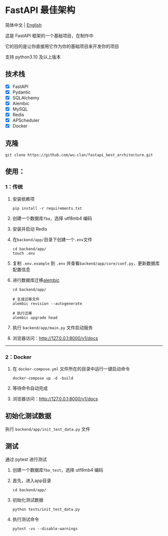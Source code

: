 # FastAPI 最佳架构

简体中文 | [English](./README.md)

这是 FastAPI 框架的一个基础项目，在制作中

它的目的是让你直接用它作为你的基础项目来开发你的项目

支持 python3.10 及以上版本

## 技术栈

- [x] FastAPI
- [x] Pydantic
- [x] SQLAlchemy
- [x] Alembic
- [x] MySQL
- [x] Redis
- [x] APScheduler
- [x] Docker

## 克隆

```shell
git clone https://github.com/wu-clan/fastapi_best_architecture.git
```

## 使用：

### 1：传统

1. 安装依赖项
    ```shell
    pip install -r requirements.txt
    ```

2. 创建一个数据库`fba`，选择 utf8mb4 编码
3. 安装并启动 Redis
4. 在`backend/app/`目录下创建一个`.env`文件
    ```shell
    cd backend/app/
    touch .env
    ```
5. 复制 `.env.example` 到 `.env` 并查看`backend/app/core/conf.py`，更新数据库配置信息
6. 进行数据库迁移[alembic](https://alembic.sqlalchemy.org/en/latest/tutorial.html)
   ```shell
   cd backend/app/

   # 生成迁移文件
   alembic revision --autogenerate

   # 执行迁移
   alembic upgrade head
    ```
7. 执行 `backend/app/main.py` 文件启动服务
8. 浏览器访问：http://127.0.0.1:8000/v1/docs

---

### 2：Docker

1. 在 `docker-compose.yml` 文件所在的目录中运行一键启动命令

   ```shell
   docker-compose up -d -build
   ```
   
2. 等待命令自动完成

3. 浏览器访问：http://127.0.0.1:8000/v1/docs

## 初始化测试数据

执行 `backend/app/init_test_data.py` 文件

## 测试

通过 pytest 进行测试

1. 创建一个数据库`fba_test`，选择 utf8mb4 编码

2. 首先，进入app目录

   ```shell
   cd backend/app/
   ```
   
3. 初始化测试数据

   ```shell
   python tests/init_test_data.py
   ```

4. 执行测试命令

   ```shell
   pytest -vs --disable-warnings
   ```
